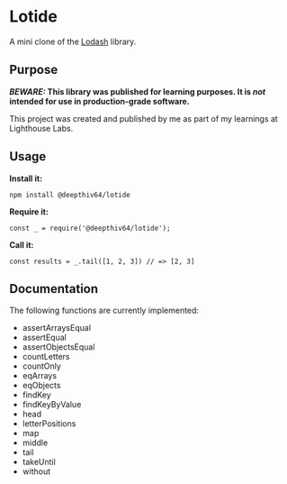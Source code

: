 # Lotide

A mini clone of the [Lodash](https://lodash.com) library.

## Purpose

**_BEWARE:_ This library was published for learning purposes. It is _not_ intended for use in production-grade software.**

This project was created and published by me as part of my learnings at Lighthouse Labs. 

## Usage

**Install it:**

`npm install @deepthiv64/lotide`

**Require it:**

`const _ = require('@deepthiv64/lotide');`

**Call it:**

`const results = _.tail([1, 2, 3]) // => [2, 3]`

## Documentation

The following functions are currently implemented:

* assertArraysEqual 
* assertEqual
* assertObjectsEqual
* countLetters
* countOnly
* eqArrays
* eqObjects
* findKey
* findKeyByValue
* head
* letterPositions
* map
* middle
* tail
* takeUntil
* without
